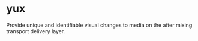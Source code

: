 # yux
Provide unique and identifiable visual changes to media on the after mixing transport delivery layer.

